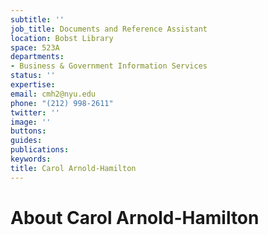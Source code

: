```yaml
---
subtitle: ''
job_title: Documents and Reference Assistant
location: Bobst Library
space: 523A
departments:
- Business & Government Information Services
status: ''
expertise: 
email: cmh2@nyu.edu
phone: "(212) 998-2611"
twitter: ''
image: ''
buttons: 
guides: 
publications: 
keywords: 
title: Carol Arnold-Hamilton
---
```


# About Carol Arnold-Hamilton